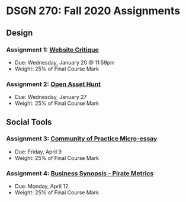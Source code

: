 # DSGN 270: Fall 2020 Assignments
## Design
### Assignment 1: [Website Critique](https://github.com/sait-wbdv/assessments/tree/master/dsgn270/design/assignment-1)
- Due: Wednesday, January 20 @ 11:59pm
- Weight: 25% of Final Course Mark

### Assignment 2: [Open Asset Hunt](https://github.com/sait-wbdv/assessments/tree/master/dsgn270/design/assignment-2)
- Due: Wednesday, January 27
- Weight: 25% of Final Course Mark

## Social Tools
### Assignment 3: [Community of Practice Micro-essay](https://github.com/sait-wbdv/assessments/tree/master/dsgn270/social/assignment-3)
- Due: Friday, April 9
- Weight: 25% of Final Course Mark

### Assignment 4: [Business Synopsis - Pirate Metrics](https://github.com/sait-wbdv/assessments/tree/master/dsgn270/social/assignment-4)
- Due: Monday, April 12
- Weight: 25% of Final Course Mark
